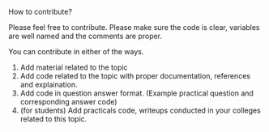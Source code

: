 
How to contribute?

Please feel free to contribute. Please make sure the code is clear, variables are well named and the comments are proper.

You can contribute in either of the ways.
1) Add material related to the topic
2) Add code related to the topic with proper documentation, references and explaination.
3) Add code in question answer format. (Example practical question and corresponding answer code)
4) (for students) Add practicals code, writeups conducted in your colleges related to this topic.

